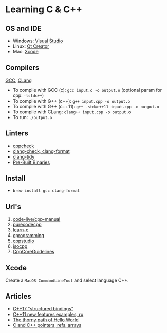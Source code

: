 # Learning C & C++

## OS and IDE

- Windows: [Visual Studio](https://www.visualstudio.com/ru/vs/community/)
- Linux: [Qt Creator](https://www.qt.io/download-open-source/)
- Mac: [Xcode](https://itunes.apple.com/us/app/xcode/id497799835)

## Compilers

[GCC](https://gcc.gnu.org/), [CLang](http://clang.llvm.org/)

- To compile with GCC (c): `gcc input.c -o output.o` (optional param for cpp: `-lstdc++`)
- To compile with G++ (c++): `g++ input.cpp -o output.o`
- To compile with G++ (c++11): `g++ -std=c++11 input.cpp -o output.o`
- To compile with CLang: `clang++ input.cpp -o output.o`
- To run: `./output.o`

## Linters

- [cppcheck](http://cppcheck.sourceforge.net)
- [clang-check, clang-format](https://clang.llvm.org/docs/ClangTools.html)
- [clang-tidy](http://clang.llvm.org/extra/clang-tidy/)
- [Pre-Built Binaries](http://releases.llvm.org/download.html)

## Install

- `brew install gcc clang-format`

## Url's

1. [code-live/cpp-manual](https://code-live.ru/tag/cpp-manual/)
2. [purecodecpp](http://purecodecpp.com/)
3. [learn-c](http://www.learn-c.org/en/Variables_and_Types)
4. [cprogramming](http://www.cprogramming.com/tutorial.html)
5. [cppstudio](http://cppstudio.com/)
6. [isocpp](https://isocpp.org/)
6. [CppCoreGuidelines](https://isocpp.github.io/CppCoreGuidelines/CppCoreGuidelines)

## Xcode

Create a `MacOS CommandLineTool` and select language C++.

## Articles

- [C++17 "structured bindings"](https://twitter.com/0x00A/status/935050383726067712?s=09)
- [C++11 new features examples, ru](https://habrahabr.ru/post/182920/)
- [The thorny path of Hello World](https://habrahabr.ru/post/339698/)
- [C and C++ pointers, refs, arrays](https://habrahabr.ru/post/251091/)
